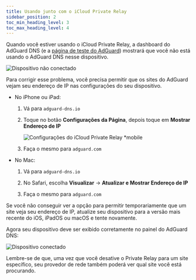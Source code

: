 ```yaml
---
title: Usando junto com o iCloud Private Relay
sidebar_position: 2
toc_min_heading_level: 3
toc_max_heading_level: 4
---
```


Quando você estiver usando o iCloud Private Relay, a dashboard do AdGuard DNS (e a [página de teste do AdGuard](https://adguard.com/test.html)) mostrará que você não está usando o AdGuard DNS nesse dispositivo.

![Dispositivo não conectado](https://cdn.adtidy.org/content/kb/dns/private/solving_problems/icloud_private_relay/device-not-connected.jpeg)

Para corrigir esse problema, você precisa permitir que os sites do AdGuard vejam seu endereço de IP nas configurações do seu dispositivo.

- No iPhone ou iPad:

    1. Vá para `adguard-dns.io`

    1. Toque no botão **Configurações da Página**, depois toque em **Mostrar Endereço de IP**

        ![Configurações do iCloud Private Relay *mobile](https://cdn.adtidy.org/content/kb/dns/private/solving_problems/icloud_private_relay/icloudpr.jpg)

    1. Faça o mesmo para `adguard.com`

- No Mac:

    1. Vá para `adguard-dns.io`

    1. No Safari, escolha **Visualizar** → **Atualizar e Mostrar Endereço de IP**

    1. Faça o mesmo para `adguard.com`

Se você não conseguir ver a opção para permitir temporariamente que um site veja seu endereço de IP, atualize seu dispositivo para a versão mais recente do iOS, iPadOS ou macOS e tente novamente.

Agora seu dispositivo deve ser exibido corretamente no painel do AdGuard DNS:

![Dispositivo conectado](https://cdn.adtidy.org/content/kb/dns/private/solving_problems/icloud_private_relay/device-connected.jpeg)

Lembre-se de que, uma vez que você desative o Private Relay para um site específico, seu provedor de rede também poderá ver qual site você está procurando.
